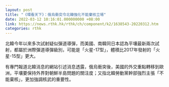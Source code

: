 ```yaml
---
layout: post
title: "《環看天下》：俄烏衝突令北韓強化不能棄核立場"
date: 2022-03-12 10:16:01.000000000 +08:00
link: https://news.rthk.hk/rthk/ch/component/k2/1638543-20220312.htm
categories: rthk
---
```


北韓今年以來多次試射疑似彈道導彈，而美國、南韓同日本認為平壤最新兩次試射，都屬於洲際彈道導彈級別，可能是「火星-17型」，體積比2017年發射的「火星-15型」更大。

有專門報道北韓消息的網站引述消息透露，俄烏衝突後，美國的外交重點轉移到歐洲，平壤要保持外界對朝鮮半島問題的關注度；又指北韓勞動黨幹部強烈主張「不能棄核」，更加強調核武的重要性。
